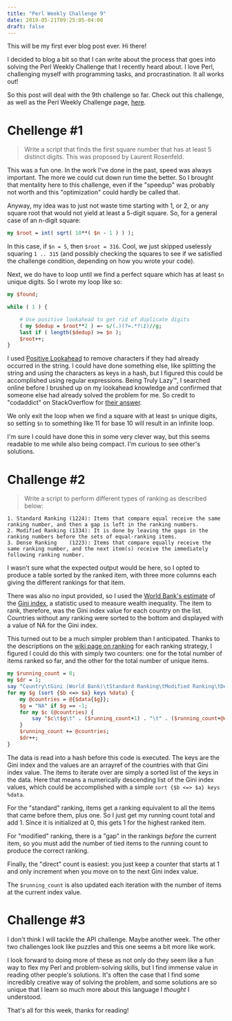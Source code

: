 ```yaml
---
title: "Perl Weekly Challenge 9"
date: 2019-05-21T09:25:05-04:00
draft: false
---
```


This will be my first ever blog post ever. Hi there!

I decided to blog a bit so that I can write about the process that goes into solving the Perl Weekly Challenge that I recently heard about. I love Perl, challenging myself with programming tasks, and procrastination. It all works out!

So this post will deal with the 9th challenge so far. Check out this challenge, as well as the Perl Weekly Challenge page, [here](https://perlweeklychallenge.org/blog/perl-weekly-challenge-009/).

# Chellenge #1

> Write a script that finds the first square number that has at least 5 distinct digits. This was proposed by Laurent Rosenfeld.

This was a fun one. In the work I've done in the past, speed was always important. The more we could cut down run time the better. So I brought that mentality here to this challenge, even if the "speedup" was probably not worth and this "optimization" could hardly be called that.

Anyway, my idea was to just not waste time starting with 1, or 2, or any square root that would not yield at least a 5-digit square. So, for a general case of an n-digit square:

```perl
my $root = int( sqrt( 10**( $n - 1 ) ) );
```

In this case, if `$n = 5`, then `$root = 316`. Cool, we just skipped uselessly squaring `1 .. 315` (and possibly checking the squares to see if we satisfied the challenge condition, depending on how you wrote your code).

Next, we do have to loop until we find a perfect square which has at least `$n` unique digits. So I wrote my loop like so:

```perl
my $found;

while ( 1 ) {

    # Use positive lookahead to get rid of duplicate digits
    ( my $dedup = $root**2 ) =~ s/(.)(?=.*?\1)//g;
    last if ( length($dedup) >= $n );
    $root++;
}
```

I used [Positive Lookahead](https://perldoc.pl/perlretut#Looking-ahead-and-looking-behind) to remove characters if they had already occurred in the string. I could have done something else, like splitting the string and using the characters as keys in a hash, but I figured this could be accomplished using regular expressions. Being Truly Lazy™, I searched online before I brushed up on my lookahead knowledge and confirmed that someone else had already solved the problem for me. So credit to "codaddict" on StackOverflow for [their answer](https://stackoverflow.com/questions/2582940/how-do-i-remove-duplicate-characters-and-keep-the-unique-one-only-in-perl).

We only exit the loop when we find a square with at least `$n` unique digits, so setting `$n` to something like 11 for base 10 will result in an infinite loop.

I'm sure I could have done this in some very clever way, but this seems readable to me while also being compact. I'm curious to see other's solutions.

# Challenge #2

> Write a script to perform different types of ranking as described below:

```
1. Standard Ranking (1224): Items that compare equal receive the same ranking number, and then a gap is left in the ranking numbers.
2. Modified Ranking (1334): It is done by leaving the gaps in the ranking numbers before the sets of equal-ranking items.
3. Dense Ranking    (1223): Items that compare equally receive the same ranking number, and the next item(s) receive the immediately following ranking number.
```

I wasn't sure what the expected output would be here, so I opted to produce a table sorted by the ranked item, with three more columns each giving the different rankings for that item.

There was also no input provided, so I used the [World Bank's estimate](https://data.worldbank.org/indicator/SI.POV.GINI) of the [Gini index](https://en.wikipedia.org/wiki/Gini_coefficient), a statistic used to measure wealth inequality. The item to rank, therefore, was the Gini index value for each country on the list. Countries without any ranking were sorted to the bottom and displayed with a value of NA for the Gini index.

This turned out to be a much simpler problem than I anticipated. Thanks to the descriptions on the [wiki page on ranking](https://en.wikipedia.org/wiki/Ranking) for each ranking strategy, I figured I could do this with simply two counters: one for the total number of items ranked so far, and the other for the total number of unique items.

```perl
my $running_count = 0;
my $dr = 1;
say "Country\tGini (World Bank)\tStandard Ranking\tModified Ranking\tDense Ranking";
for my $g (sort {$b <=> $a} keys %data) {
    my @countries = @{$data{$g}};
    $g = "NA" if $g == -1;
    for my $c (@countries) {
        say "$c\t$g\t" . ($running_count+1) . "\t" . ($running_count+@countries) . "\t" . $dr;
    }
    $running_count += @countries;
    $dr++;
}
```

The data is read into a hash before this code is executed. The keys are the Gini index and the values are an arrayref of the countries with that Gini index value. The items to iterate over are simply a sorted list of the keys in the data. Here that means a numerically descending list of the Gini index values, which could be accomplished with a simple `sort {$b <=> $a} keys %data`.

For the "standard" ranking, items get a ranking equivalent to all the items that came before them, plus one. So I just get my running count total and add 1. Since it is initialized at 0, this gets 1 for the highest ranked item.

For "modified" ranking, there is a "gap" in the rankings *before* the current item, so you must add the number of tied items to the running count to produce the correct ranking.

Finally, the "direct" count is easiest: you just keep a counter that starts at 1 and only increment when you move on to the next Gini index value.

The `$running_count` is also updated each iteration with the number of items at the current index value.

# Challenge #3

I don't think I will tackle the API challenge. Maybe another week. The other two challenges look like puzzles and this one seems a bit more like work.

I look forward to doing more of these as not only do they seem like a fun way to flex my Perl and problem-solving skills, but I find immense value in reading other people's solutions. It's often the case that I find some incredibly creative way of solving the problem, and some solutions are so unique that I learn so much more about this language I *thought* I understood.

That's all for this week, thanks for reading!